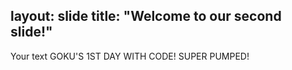 layout: slide
title: "Welcome to our second slide!"
---
Your text
GOKU'S 1ST DAY WITH CODE! SUPER PUMPED!
